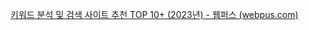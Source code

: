 
[키워드 분석 및 검색 사이트 추천 TOP 10+ (2023년) - 웹퍼스 (webpus.com)](https://webpus.com/best-keyword-research-tools/)
